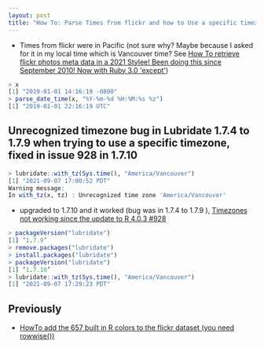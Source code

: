 ```yaml
---
layout: post
title: "How To: Parse Times from flickr and how to Use a specific timezone with R and lubridate e.g. `America/Vancouver` (broken in lubridate 1.7.4 to 1.7.9)"
---
```

* Times from flickr were in Pacific (not sure why? Maybe because I asked for it in my local time which is Vancouver time? See [How To retrieve flickr photos meta data in a 2021 Stylee! Been doing this since September 2010! Now with Ruby 3.0 'except'](http://rolandtanglao.com/2021/03/22/p1-getting-all-flickr-meta-data-2021-style-been-doing-this-since-2010/))       

```r
> x
[1] "2019-01-01 14:16:19 -0800"
> parse_date_time(x, "%Y-%m-%d %H:%M:%s %z")
[1] "2019-01-01 22:16:19 UTC"
```

## Unrecognized timezone bug in Lubridate 1.7.4 to 1.7.9 when trying to use a  specific timezone, fixed in issue 928 in 1.7.10

```r
> lubridate::with_tz(Sys.time(), "America/Vancouver")
[1] "2021-09-07 17:00:52 PDT"
Warning message:
In with_tz(x, tz) : Unrecognized time zone 'America/Vancouver'
```
* upgraded to 1.7.10 and it worked (bug was in 1.7.4 to 1.7.9 ), 
[Timezones not working since the update to R 4.0.3 #928](https://github.com/tidyverse/lubridate/issues/928) 
```r
> packageVersion("lubridate")
[1] ‘1.7.9’
> remove.packages("lubridate")
> install.packages("lubridate")
> packageVersion("lubridate")
[1] ‘1.7.10’
> lubridate::with_tz(Sys.time(), "America/Vancouver")
[1] "2021-09-07 17:29:23 PDT"
```

## Previously

* [HowTo add the 657 built in R colors to the flickr dataset (you need rowwise())](http://rolandtanglao.com/2021/04/20/p1-howto-add-657-builtin-colours-to-the-flickr-dataset/)        